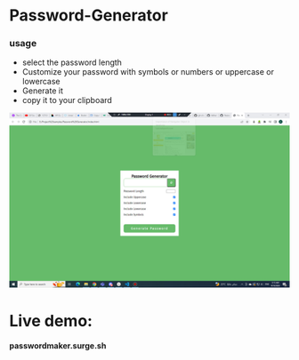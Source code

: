 # Password-Generator

<h3>usage</h3>
<ul>
  <li>select the password length 
  <li>Customize your password with symbols or numbers or uppercase or lowercase 
  <li>Generate it
  <li>copy it to your clipboard
  </ul>

<img src="https://github.com/Adham14896/Password-Generator/blob/master/bandicam%202023-09-14%2003-15-32-100.jpg">
<h1>Live demo:</h1>

<h4>passwordmaker.surge.sh</h4>
